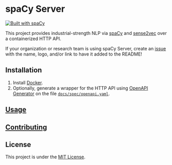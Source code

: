 # spaCy Server

[![Built with spaCy](https://img.shields.io/badge/built%20with-spaCy-09a3d5.svg)](https://spacy.io)

This project provides industrial-strength NLP via [spaCy](https://spacy.io/)
and [sense2vec](https://github.com/explosion/sense2vec) over a containerized HTTP API.

If your organization or research team is using spaCy Server, create
an [issue](https://github.com/neelkamath/spacy-server/issues) with the name, logo, and/or link to have it added to the
README!

## Installation

1. Install [Docker](https://hub.docker.com/search/?type=edition&offering=community).
2. Optionally, generate a wrapper for the HTTP API using [OpenAPI Generator](https://openapi-generator.tech/) on the
   file [`docs/spec/openapi.yaml`](https://github.com/neelkamath/spacy-server/raw/master/docs/spec/openapi.yaml).

## [Usage](https://hub.docker.com/r/neelkamath/spacy-server)

## [Contributing](docs/CONTRIBUTING.md)

## License

This project is under the [MIT License](LICENSE).
